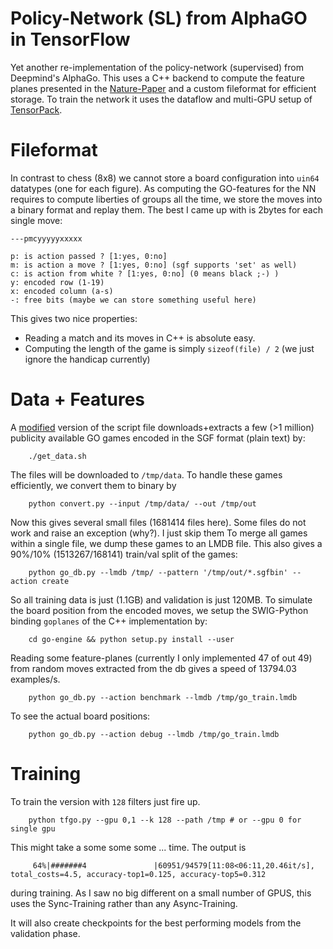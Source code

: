# Policy-Network (SL) from AlphaGO in TensorFlow

Yet another re-implementation of the policy-network (supervised) from Deepmind's AlphaGo. This uses a C++ backend to compute the feature planes presented in the [Nature-Paper](https://gogameguru.com/i/2016/03/deepmind-mastering-go.pdf) and a custom fileformat for efficient storage. To train the network it uses the dataflow and multi-GPU setup of [TensorPack](https://github.com/ppwwyyxx/tensorpack).

# Fileformat

In contrast to chess (8x8) we cannot store a board configuration into `uin64` datatypes (one for each figure). As computing the GO-features for the NN requires to compute liberties of groups all the time, we store the moves into a binary format and replay them. The best I came up with is 2bytes for each single move:

```
---pmcyyyyyxxxxx

p: is action passed ? [1:yes, 0:no]
m: is action a move ? [1:yes, 0:no] (sgf supports 'set' as well)
c: is action from white ? [1:yes, 0:no] (0 means black ;-) )
y: encoded row (1-19)
x: encoded column (a-s)
-: free bits (maybe we can store something useful here)
```

This gives two nice properties:
- Reading a match and its moves in C++ is absolute easy.
- Computing the length of the game is simply `sizeof(file) / 2` (we just ignore the handicap currently)

# Data + Features

A [modified](https://github.com/TheDuck314/go-NN) version of the script file downloads+extracts a few (>1 million) publicity available GO games encoded in the SGF format (plain text) by:

        ./get_data.sh

The files will be downloaded to `/tmp/data`. To handle these games efficiently, we convert them to binary by

        python convert.py --input /tmp/data/ --out /tmp/out

Now this gives several small files (1681414 files here). Some files do not work and raise an exception (why?). I just skip them To merge all games within a single file, we dump these games to an LMDB file. This also gives a 90%/10% (1513267/168141) train/val split of the games:

        python go_db.py --lmdb /tmp/ --pattern '/tmp/out/*.sgfbin' --action create

So all training data is just (1.1GB) and validation is just 120MB. 
To simulate the board position from the encoded moves, we setup the SWIG-Python binding `goplanes` of the C++ implementation by:

        cd go-engine && python setup.py install --user

Reading some feature-planes (currently I only implemented 47 of out 49) from random moves extracted from the db gives a speed of 13794.03 examples/s.

        python go_db.py --action benchmark --lmdb /tmp/go_train.lmdb

To see the actual board positions:

        python go_db.py --action debug --lmdb /tmp/go_train.lmdb

# Training 

To train the version with `128` filters just fire up. 

        python tfgo.py --gpu 0,1 --k 128 --path /tmp # or --gpu 0 for single gpu

This might take a some some some ... time. The output is 

         64%|#######4               |60951/94579[11:08<06:11,20.46it/s], total_costs=4.5, accuracy-top1=0.125, accuracy-top5=0.312

during training. As I saw no big different on a small number of GPUS, this uses the Sync-Training rather than any Async-Training.

It will also create checkpoints for the best performing models from the validation phase.